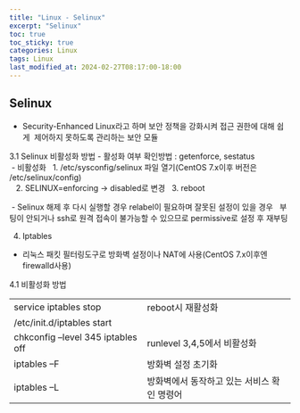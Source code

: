 ```yaml
---
title: "Linux - Selinux"
excerpt: "Selinux"
toc: true
toc_sticky: true
categories: Linux
tags: Linux
last_modified_at: 2024-02-27T08:17:00-18:00
---
```



## Selinux

- Security-Enhanced Linux라고 하며 보안 정책을 강화시켜 접근 권한에 대해 쉽게  제어하지 못하도록 관리하는 보안 모듈

3.1 Selinux 비활성화 방법 - 활성화 여부 확인방법 : getenforce, sestatus  
 - 비활성화   1. /etc/sysconfig/selinux 파일 열기(CentOS 7.x이후 버전은 /etc/selinux/config)  
   2. SELINUX=enforcing -> disabled로 변경   3. reboot

 - Selinux 해제 후 다시 실행할 경우 relabel이 필요하며 잘못된 설정이 있을 경우   부팅이 안되거나 ssh로 원격 접속이 불가능할 수 있으므로 permissive로 설정 후 재부팅

4. Iptables

- 리눅스 패킷 필터링도구로 방화벽 설정이나 NAT에 사용(CentOS 7.x이후엔 firewalld사용)

4.1 비활성화 방법

|                                   |                          |
| --------------------------------- | ------------------------ |
| service iptables stop             | reboot시 재활성화             |
| /etc/init.d/iptables start        |                          |
| chkconfig –level 345 iptables off | runlevel 3,4,5에서 비활성화    |
| iptables –F                       | 방화벽 설정 초기화               |
| iptables –L                       | 방화벽에서 동작하고 있는 서비스 확인 명령어 |
